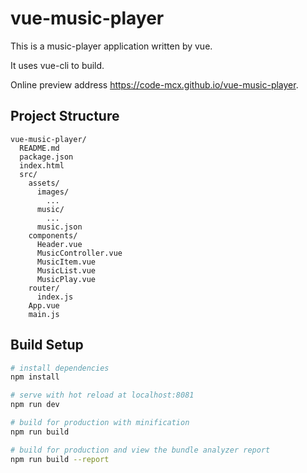# vue-music-player

This is a music-player application written by vue.

It uses vue-cli to build.

Online preview address https://code-mcx.github.io/vue-music-player.

## Project Structure

```
vue-music-player/
  README.md
  package.json
  index.html
  src/
    assets/
      images/
        ...
      music/
  	    ...
  	  music.json
    components/
      Header.vue
      MusicController.vue
      MusicItem.vue
      MusicList.vue
      MusicPlay.vue
    router/
      index.js
    App.vue
    main.js
```

## Build Setup

``` bash
# install dependencies
npm install

# serve with hot reload at localhost:8081
npm run dev

# build for production with minification
npm run build

# build for production and view the bundle analyzer report
npm run build --report
```